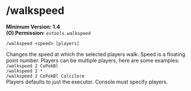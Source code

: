 # /walkspeed

**Minimum Version: 1.4**  
**(O) Permission:** `estools.walkspeed`  
```
/walkspeed <speed> [players]
```

Changes the speed at which the selected players walk. Speed is a floating point number.
Players can be multiple players, here are some examples:  
`/walkspeed 2 CoPokBl`  
`/walkspeed 2 *`  
`/walkspeed 2 CoPokBl Calcilore`  
Players defaults to just the executor. Console must specify players.
